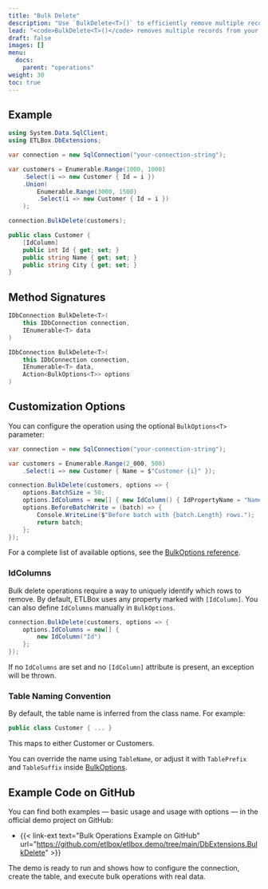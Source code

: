 ```yaml
---
title: "Bulk Delete"
description: "Use `BulkDelete<T>()` to efficiently remove multiple records from your database in a single call. This article explains how to configure delete operations and customize behavior with options."
lead: "<code>BulkDelete<T>()</code> removes multiple records from your database in a single operation. Rows are matched based on one or more ID columns, making it ideal for batch deletions without writing complex SQL."
draft: false
images: []
menu:
  docs:
    parent: "operations"
weight: 30
toc: true
---
```


## Example

```csharp
using System.Data.SqlClient;
using ETLBox.DbExtensions;

var connection = new SqlConnection("your-connection-string");

var customers = Enumerable.Range(1000, 1000)
    .Select(i => new Customer { Id = i })
    .Union(
        Enumerable.Range(3000, 1500)
        .Select(i => new Customer { Id = i })
    );

connection.BulkDelete(customers);

public class Customer {
    [IdColumn]
    public int Id { get; set; }
    public string Name { get; set; }
    public string City { get; set; }
}
```

## Method Signatures

```csharp
IDbConnection BulkDelete<T>(
    this IDbConnection connection,
    IEnumerable<T> data
)

IDbConnection BulkDelete<T>(
    this IDbConnection connection,
    IEnumerable<T> data,
    Action<BulkOptions<T>> options
)
```

## Customization Options

You can configure the operation using the optional `BulkOptions<T>` parameter:

```csharp
var connection = new SqlConnection("your-connection-string");

var customers = Enumerable.Range(2_000, 500)
    .Select(i => new Customer { Name = $"Customer {i}" });

connection.BulkDelete(customers, options => {
    options.BatchSize = 50;
    options.IdColumns = new[] { new IdColumn() { IdPropertyName = "Name" } };
    options.BeforeBatchWrite = (batch) => {
        Console.WriteLine($"Before batch with {batch.Length} rows.");
        return batch;
    };
});
```

For a complete list of available options, see the [BulkOptions reference](/docs/operations/bulk-options).

### IdColumns

Bulk delete operations require a way to uniquely identify which rows to remove.
By default, ETLBox uses any property marked with `[IdColumn]`. You can also define `IdColumns` manually in `BulkOptions`.

```csharp
connection.BulkDelete(customers, options => {
    options.IdColumns = new[] {
        new IdColumn("Id")
    };
});
```

If no `IdColumns` are set and no `[IdColumn]` attribute is present, an exception will be thrown.

### Table Naming Convention

By default, the table name is inferred from the class name. For example:

```csharp
public class Customer { ... }
```

This maps to either Customer or Customers.

You can override the name using `TableName`, or adjust it with `TablePrefix` and `TableSuffix` inside [BulkOptions](/docs/operations/bulk-options).

## Example Code on GitHub

You can find both examples — basic usage and usage with options — in the official demo project on GitHub:

- {{< link-ext text="Bulk Operations Example on GitHub" url="https://github.com/etlbox/etlbox.demo/tree/main/DbExtensions.BulkDelete" >}}

The demo is ready to run and shows how to configure the connection, create the table, and execute bulk operations with real data.

